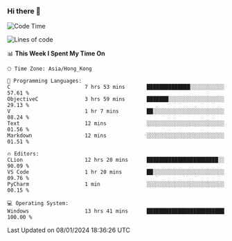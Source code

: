 ### Hi there 👋

<!--
**RoiexLee/RoiexLee** is a ✨ _special_ ✨ repository because its `README.md` (this file) appears on your GitHub profile.

Here are some ideas to get you started:

- 🔭 I’m currently working on ...
- 🌱 I’m currently learning ...
- 👯 I’m looking to collaborate on ...
- 🤔 I’m looking for help with ...
- 💬 Ask me about ...
- 📫 How to reach me: ...
- 😄 Pronouns: ...
- ⚡ Fun fact: ...
-->

<!--START_SECTION:waka-->
![Code Time](http://img.shields.io/badge/Code%20Time-445%20hrs%206%20mins-blue)

![Lines of code](https://img.shields.io/badge/From%20Hello%20World%20I%27ve%20Written-37.4%20thousand%20lines%20of%20code-blue)

📊 **This Week I Spent My Time On** 

```text
🕑︎ Time Zone: Asia/Hong_Kong

💬 Programming Languages: 
C                        7 hrs 53 mins       ██████████████░░░░░░░░░░░   57.61 % 
ObjectiveC               3 hrs 59 mins       ███████░░░░░░░░░░░░░░░░░░   29.13 % 
V                        1 hr 7 mins         ██░░░░░░░░░░░░░░░░░░░░░░░   08.24 % 
Text                     12 mins             ░░░░░░░░░░░░░░░░░░░░░░░░░   01.56 % 
Markdown                 12 mins             ░░░░░░░░░░░░░░░░░░░░░░░░░   01.51 % 

🔥 Editors: 
CLion                    12 hrs 20 mins      ███████████████████████░░   90.09 % 
VS Code                  1 hr 20 mins        ██░░░░░░░░░░░░░░░░░░░░░░░   09.76 % 
PyCharm                  1 min               ░░░░░░░░░░░░░░░░░░░░░░░░░   00.15 % 

💻 Operating System: 
Windows                  13 hrs 41 mins      █████████████████████████   100.00 % 
```


 Last Updated on 08/01/2024 18:36:26 UTC
<!--END_SECTION:waka-->

